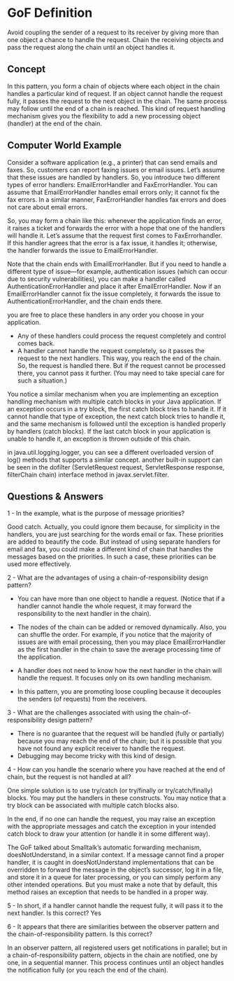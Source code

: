 # GoF Definition

Avoid coupling the sender of a request to its receiver by giving more than one object a chance to handle the request. 
Chain the receiving objects and pass the request along the chain until an object handles it.

## Concept

In this pattern, you form a chain of objects where each object in the chain handles a particular kind of request. 
If an object cannot handle the request fully, it passes the request to the next object in the chain. 
The same process may follow until the end of a chain is reached. This kind of request handling mechanism gives you 
the flexibility to add a new processing object (handler) at the end of the chain.

## Computer World Example

Consider a software application (e.g., a printer) that can send emails and faxes. 
So, customers can report faxing issues or email issues. Let’s assume that these issues
are handled by handlers. So, you introduce two different types of error handlers: EmailErrorHandler and FaxErrorHandler. 
You can assume that EmailErrorHandler handles email errors only; it cannot fix the fax errors. 
In a similar manner, FaxErrorHandler handles fax errors and does not care about email errors.

So, you may form a chain like this: whenever the application finds an error, 
it raises a ticket and forwards the error with a hope that one of the handlers will handle it. 
Let’s assume that the request first comes to FaxErrorhandler. 
If this handler agrees that the error is a fax issue, it handles it; otherwise, 
the handler forwards the issue to EmailErrorHandler.

Note that the chain ends with EmailErrorHandler. 
But if you need to handle a different type of issue—for example, authentication issues 
(which can occur due to security vulnerabilities), you can make a handler called AuthenticationErrorHandler 
and place it after EmailErrorHandler. Now if an EmailErrorHandler cannot fix the issue completely, 
it forwards the issue to AuthenticationErrorHandler, and the chain ends there.

you are free to place these handlers in any order you choose in your application.

- Any of these handlers could process the request completely and control comes back.
- A handler cannot handle the request completely, so it passes the request to the next handlers. 
This way, you reach the end of the chain. So, the request is handled there. 
But if the request cannot be processed there, you cannot pass it further. 
(You may need to take special care for such a situation.)

You notice a similar mechanism when you are implementing an exception handling mechanism with 
multiple catch blocks in your Java application. 
If an exception occurs in a try block, the first catch block tries to handle it. If it cannot handle that type of exception, 
the next catch block tries to handle it, and the same mechanism is followed until the exception is handled properly by handlers 
(catch blocks). If the last catch block in your application is unable to handle it, an exception is thrown outside of this chain.

in java.util.logging.logger, you can see a different overloaded version of log() methods that supports a similar concept.
another built-in support can be seen in the dofilter (ServletRequest request, ServletResponse response, filterChain chain) 
interface method in javax.servlet.filter.

## Questions & Answers

1 -  In the example, what is the purpose of message priorities?

Good catch. Actually, you could ignore them because, for simplicity in the handlers, 
you are just searching for the words email or fax. 
These priorities are added to beautify the code. But instead of using separate handlers for email and fax, 
you could make a different kind of chain that handles the messages based on the priorities. 
In such a case, these priorities can be used more effectively.

2 - What are the advantages of using a chain-of-responsibility design pattern?

- You can have more than one object to handle a request. 
(Notice that if a handler cannot handle the whole request, it may forward the responsibility to the next handler in the chain).

- The nodes of the chain can be added or removed dynamically. 
Also, you can shuffle the order. For example, if you notice that the majority of issues are with email processing, 
then you may place EmailErrorHandler as the first handler in the chain to save the average processing time of the application.

- A handler does not need to know how the next handler in the chain will handle the request. It focuses only on its own handling mechanism.

- In this pattern, you are promoting loose coupling because it decouples the senders (of requests) from the receivers.

3 - What are the challenges associated with using the chain-of-responsibility design pattern?

- There is no guarantee that the request will be handled (fully or partially) because you may reach the end of the chain; 
but it is possible that you have not found any explicit receiver to handle the request.
- Debugging may become tricky with this kind of design.

4 - How can you handle the scenario where you have reached at the end of chain, but the request is not handled at all?

One simple solution is to use try/catch (or try/finally or try/catch/finally) blocks. 
You may put the handlers in these constructs. 
You may notice that a try block can be associated with multiple catch blocks also.


In the end, if no one can handle the request, you may raise an exception with the appropriate messages 
and catch the exception in your intended catch block to draw your attention (or handle it in some different way).

The GoF talked about Smalltalk’s automatic forwarding mechanism, doesNotUnderstand, in a similar context. 
If a message cannot find a proper handler, it is caught in doesNotUnderstand implementations that can be overridden 
to forward the message in the object’s successor, log it in a file, and store it in a queue for later processing, 
or you can simply perform any other intended operations. But you must make a note that by default, 
this method raises an exception that needs to be handled in a proper way.

5 - In short, if a handler cannot handle the request fully, it will pass it to the next handler. Is this correct?
Yes

6 - It appears that there are similarities between the observer pattern and the chain-of-responsibility pattern. Is this correct?

In an observer pattern, all registered users get notifications in parallel; but in a chain-of-responsibility pattern, 
objects in the chain are notified, one by one, in a sequential manner. 
This process continues until an object handles the notification fully (or you reach the end of the chain). 

